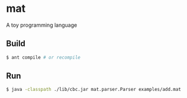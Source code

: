 # mat

A toy programming language

## Build

```sh
$ ant compile # or recompile
```

## Run

```sh
$ java -classpath ./lib/cbc.jar mat.parser.Parser examples/add.mat
```
